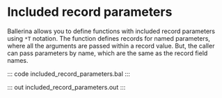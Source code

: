 # Included record parameters

Ballerina allows you to define functions with included record parameters using `*T` notation. The function defines records for named parameters, where all the arguments are passed within a record value. But, the caller can pass parameters by name, which are the same as the record field names.

::: code included_record_parameters.bal :::

::: out included_record_parameters.out :::
